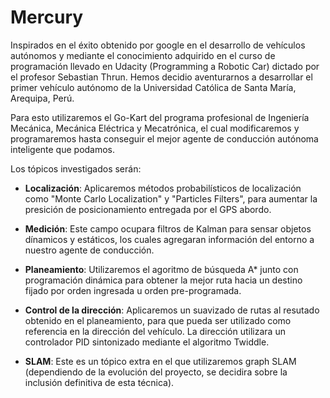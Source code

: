 Mercury
=======

Inspirados en el éxito obtenido por google en el desarrollo de vehículos autónomos y mediante el conocimiento adquirido en el curso de programación llevado en Udacity (Programming a Robotic Car) dictado por el profesor Sebastian Thrun. Hemos decidio aventurarnos a desarrollar el primer vehículo autónomo de la Universidad Católica de Santa María, Arequipa, Perú.

Para esto utilizaremos el Go-Kart del programa profesional de Ingeniería Mecánica, Mecánica Eléctrica y Mecatrónica, el cual modificaremos y programaremos hasta conseguir el mejor agente de conducción autónoma inteligente que podamos.

Los tópicos investigados serán:

* **Localización**: Aplicaremos métodos probabilísticos de localización como "Monte Carlo Localization" y "Particles Filters", para aumentar la presición de posicionamiento entregada por el GPS abordo.

* **Medición**: Este campo ocupara filtros de Kalman para sensar objetos dínamicos y estáticos, los cuales agregaran información del entorno a nuestro agente de conducción.

* **Planeamiento**: Utilizaremos el agoritmo de búsqueda A* junto con programación dinámica para obtener la mejor ruta hacia un destino fijado por orden ingresada u orden pre-programada.

* **Control de la dirección**: Aplicaremos un suavizado de rutas al resutado obtenido en el planeamiento, para que pueda ser utilizado como referencia en la dirección del vehículo. La dirección utilizara un controlador PID sintonizado mediante el algoritmo Twiddle.

* **SLAM**: Este es un tópico extra en el que utilizaremos graph SLAM (dependiendo de la evolución del proyecto, se decidira sobre la inclusión definitiva de esta técnica).
